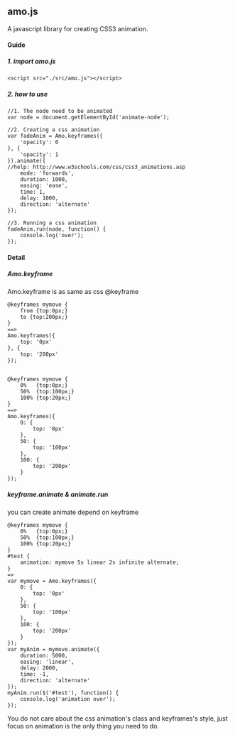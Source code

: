 ## amo.js

A javascript library for creating CSS3 animation.

#### Guide

##### 1. import amo.js

    <script src="./src/amo.js"></script>

##### 2. how to use
    
    //1. The node need to be animated
    var node = document.getElementById('animate-node');

    //2. Creating a css animation
    var fadeAnim = Amo.keyframes({
        'opacity': 0
    }, {
        'opacity': 1
    }).animate({
    //help: http://www.w3schools.com/css/css3_animations.asp
        mode: 'forwards',
        duration: 1000,
        easing: 'ease',
        time: 1,
        delay: 1000,
        direction: 'alternate'
    });

    //3. Running a css animation
    fadeAnim.run(node, function() {
        console.log('over');
    });

#### Detail

##### Amo.keyframe
Amo.keyframe is as same as css @keyframe

    @keyframes mymove {
        from {top:0px;}
        to {top:200px;}
    }
    ==>
    Amo.keyframes({
        top: '0px'
    }, {
        top: '200px' 
    });
    
    
    @keyframes mymove {
        0%   {top:0px;}
        50%  {top:100px;}
        100% {top:20px;}
    }
    ==>
    Amo.keyframes({
        0: {
            top: '0px' 
        },
        50: {
            top: '100px'
        },
        100: {
            top: '200px'
        }
    });
    
##### keyframe.animate & animate.run
you can create animate depend on keyframe

    @keyframes mymove {
        0%   {top:0px;}
        50%  {top:100px;}
        100% {top:20px;}
    }
    #test {
        animation: mymove 5s linear 2s infinite alternate;
    }
    =>
    var mymove = Amo.keyframes({
        0: {
            top: '0px' 
        },
        50: {
            top: '100px'
        },
        100: {
            top: '200px'
        }
    });
    var myAnim = mymove.animate({
        duration: 5000,
        easing: 'linear',
        delay: 2000,
        time: -1,
        direction: 'alternate'
    });
    myAnim.run($('#test'), function() {
        console.log('animation over'); 
    });


You do not care about the css animation's class and keyframes's style, just focus on animation is the only thing you need to do.
